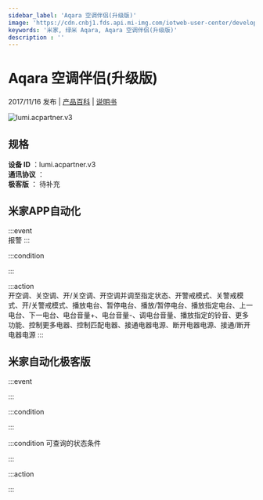 ```yaml
---
sidebar_label: 'Aqara 空调伴侣(升级版)'
image: 'https://cdn.cnbj1.fds.api.mi-img.com/iotweb-user-center/developer_1679130062069Som3yH5E.png?GalaxyAccessKeyId=AKVGLQWBOVIRQ3XLEW&Expires=9223372036854775807&Signature=9tVVf1m1c/z3Xve+lCJ6YZ91J1U='
keywords: '米家, 绿米 Aqara, Aqara 空调伴侣(升级版)'
description : ''
---
```

# Aqara 空调伴侣(升级版)

2017/11/16 发布 | [产品百科](https://home.mi.com/webapp/content/baike/product/index.html?model=lumi.acpartner.v3/) | [说明书](https://home.mi.com/views/introduction.html?model=lumi.acpartner.v3&region=cn)

![lumi.acpartner.v3](https://cdn.cnbj1.fds.api.mi-img.com/iotweb-user-center/developer_1679130062069Som3yH5E.png?GalaxyAccessKeyId=AKVGLQWBOVIRQ3XLEW&Expires=9223372036854775807&Signature=9tVVf1m1c/z3Xve+lCJ6YZ91J1U=)

## 规格  
> 
**设备 ID** ：lumi.acpartner.v3  
**通讯协议** ：  
**极客版**  ： 待补充 


## 米家APP自动化  

:::event  
报警
:::

:::condition  

:::

:::action   
开空调、关空调、开/关空调、开空调并调至指定状态、开警戒模式、关警戒模式、开/关警戒模式、播放电台、暂停电台、播放/暂停电台、播放指定电台、上一电台、下一电台、电台音量+、电台音量-、调电台音量、播放指定的铃音、更多功能、控制更多电器、控制匹配电器、接通电器电源、断开电器电源、接通/断开电器电源
:::

## 米家自动化极客版  

:::event  

:::

:::condition  

:::

:::condition 可查询的状态条件  

:::

:::action  

:::

        

